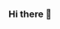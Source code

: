### Hi there 👋

<!--
**emilyscassidy/emilyscassidy** is a ✨ _special_ ✨ repository because its `README.md` (this file) appears on your GitHub profile.

Here are some ideas to get you started:

- 🔭 I’m currently working on communicating the power and potential of NASA Earth data and open-source code. 
- 🌱 I’m currently learning python, GitHub, command line, geospatial analysis.
- 👯 I’m looking to collaborate on highlighting your open-source code to analyze NASA data.
- 🤔 I’m looking for help with Earth data science python teaching and learning materials.
- 💬 Ask me about NASA Earthdata and the Open-Source Science Initiative.
- 📫 How to reach me: emilyscassidy@gmail.com
- 😄 Pronouns: She/her
- ⚡ Fun fact: I was born in England, raised in the states. I've lived in four states plus the District of Columbia. 
-->
